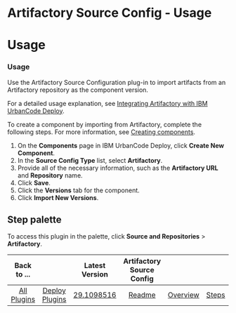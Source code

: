 
Artifactory Source Config - Usage
=================================

# Usage


### Usage


Use the Artifactory Source Configuration plug-in to import artifacts from an Artifactory repository as the component version.

For a detailed usage explanation, see [Integrating Artifactory with IBM UrbanCode Deploy](https://www.urbancode.com/2017/02/15/integrating-artifactory-ibm-urbancode-deploy/).

To create a component by importing from Artifactory, complete the following steps. For more information, see [Creating components](http://www-01.ibm.com/support/knowledgecenter/SS4GSP_6.2.1/com.ibm.udeploy.doc/topics/comp_create.html "Creating components").

1. On the **Components** page in IBM UrbanCode Deploy, click **Create New Component**.
2. In the **Source Config Type** list, select **Artifactory**.
3. Provide all of the necessary information, such as the **Artifactory URL** and **Repository** name.
4. Click **Save**.
5. Click the **Versions** tab for the component.
6. Click **Import New Versions**.

Step palette
------------

To access this plugin in the palette, click **Source and Repositories** > **Artifactory**.


|Back to ...||Latest Version|Artifactory Source Config |||||
| :---: | :---: | :---: | :---: | :---: | :---: | :---: | :---: |
|[All Plugins](../../index.md)|[Deploy Plugins](../README.md)|[29.1098516](https://raw.githubusercontent.com/UrbanCode/IBM-UCD-PLUGINS/main/files/ArtifactorySourceConfig/ArtifactorySourceConfig-29.1098516.zip)|[Readme](README.md)|[Overview](overview.md)|[Steps](steps.md)|[Roles](roles.md)|[Downloads](downloads.md)|
